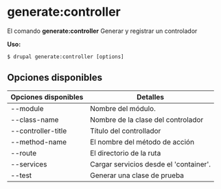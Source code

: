 # generate:controller
El comando **generate:controller** Generar y registrar un controlador

**Uso:**
```
$ drupal generate:controller [options] 
```

## Opciones disponibles
Opciones disponibles | Detalles
-------|-------------
--module | Nombre del módulo.
--class-name | Nombre de la clase del controlador
--controller-title | Título del controllador
--method-name | El nombre del método de acción
--route | El directorio de la ruta
--services | Cargar servicios desde el 'container'.
--test | Generar una clase de prueba

